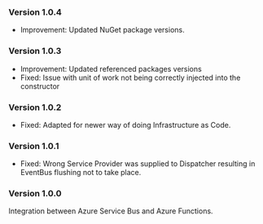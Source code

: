 ### Version 1.0.4

- Improvement: Updated NuGet package versions.

### Version 1.0.3

- Improvement: Updated referenced packages versions
- Fixed: Issue with unit of work not being correctly injected into the constructor

### Version 1.0.2

- Fixed: Adapted for newer way of doing Infrastructure as Code.

### Version 1.0.1

- Fixed: Wrong Service Provider was supplied to Dispatcher resulting in EventBus flushing not to take place.

### Version 1.0.0

Integration between Azure Service Bus and Azure Functions.
